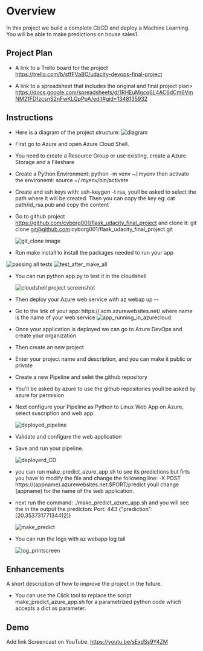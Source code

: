 # Overview

In this project we build a complete CI/CD and deploy a Machine Learning.
You will be able to make predictions on house sales1.





## Project Plan

* A link to a Trello board for the project
https://trello.com/b/sffFVaBO/udacity-devops-final-project

* A link to a spreadsheet that includes the original and final project plan>
https://docs.google.com/spreadsheets/d/1RHEuMgcq6L4AC6dCm6VmNM21FDfzcsnS2nFwKLQpPpA/edit#gid=1348135932

## Instructions
- Here is a diagram of the project structure:
  ![diagram](https://user-images.githubusercontent.com/27867802/183272195-70493040-71d4-439d-977a-6c122aebfeae.png)
- First go to Azure and open Azure Cloud Shell.
- You need to create a Resource Group or use existing, create a Azure Storage and a Fileshare
- Create a Python Environment: python -m venv ~/.myenv then activate the environemt:
  source ~/.myenv/bin/activate
- Create and ssh keys with: ssh-keygen -t rsa, youll be asked to select the path where it will be created.
  Then you can copy the key eg: cat path/id_rsa.pub and copy the content
- Go to github project https://github.com/cyborg001/flask_udacity_final_project and clone it:
  git clone git@github.com:cyborg001/flask_udacity_final_project.git

  ![git_clone image](https://user-images.githubusercontent.com/27867802/183272002-0c302038-edba-4655-9fc8-1eaf71e7951e.png)

- Run make install to install the packages needed to run your app

 ![passing all tests](https://user-images.githubusercontent.com/27867802/183272027-ef006992-9750-439a-a989-2696a4b946aa.png)
  ![test_after_make_all](https://user-images.githubusercontent.com/27867802/183272036-b8483f4e-7d59-4fe8-a8b3-0e7d61e01507.png)

- You can run python app.py to test it in the cloudshell

  ![cloudshell project screenshot](https://user-images.githubusercontent.com/27867802/183272044-7c055d0e-1412-4a99-8ddb-bf1916fcc220.png)

- Then deploy your Azure web service with az webap up --<name>
- Go to the link of your app: https://<name>.scm.azurewebsites.net/ where name is the name of your web service
  ![app_running_in_azurecloud](https://user-images.githubusercontent.com/27867802/183272062-a1d3b9c4-1345-4eb8-9779-17c28ef34965.png)

- Once your application is deployed we can go to Azure DevOps and create your organization
- Then create an new project
- Enter your project name and description, and you can make it public or private
- Create a new Pipeline and selet the github repository
- You'll be asked by azure to use the github repositories youll be asked by azure for permision
- Next configure your Pipeline as Python to Linux Web App on Azure, select suscription and web app.

  ![deployed_pipeline](https://user-images.githubusercontent.com/27867802/183272082-e8c9aa64-602d-408b-a4d4-a65cf7665d8c.png)

- Validate and configure the web application
- Save and run your pipeline.

  ![deployerd_CD](https://user-images.githubusercontent.com/27867802/183272090-51046418-8820-4e95-a841-971621452f58.png)

- you can run make_predict_azure_app.sh to see its predictions but firts you have to modify the file and change
  the following line:  -X POST https://(appname).azurewebsites.net:$PORT/predict youll change (appname) for the name
  of the web application.
- next run the command:
  ./make_predict_azure_app.sh
  and you will see the in the output the predicton:
        Port: 443
        {"prediction":[20.35373177134412]}

  ![make_predict](https://user-images.githubusercontent.com/27867802/183272094-e7509a84-8f3f-44cf-ad15-259f3cc93d2e.png)

- You can run the logs with
  az webapp log tail

  ![log_printscreen](https://user-images.githubusercontent.com/27867802/183272098-f79f33df-5c51-4e7b-b35e-368c5e39f940.png)



## Enhancements

A short description of how to improve the project in the future.

- You can use the Click tool to replace the script make_predict_azure_app.sh for a parametrized python code
  which accepts a dict as parameter.

## Demo 

Add link Screencast on YouTube:
https://youtu.be/sExdSs9Y4ZM


